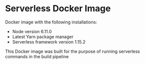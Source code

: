 # Serverless Docker Image

Docker image with the following installations:
* Node version 6.11.0
* Latest Yarn package manager
* Serverless framework version 1.15.2

This Docker image was built for the purpose of running serverless commands in the build pipeline